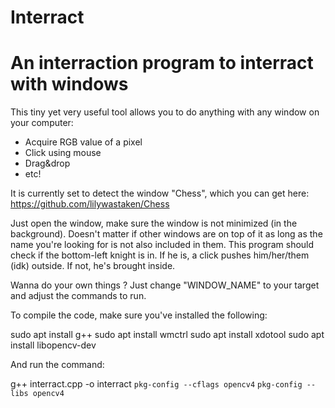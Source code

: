 # Interract

# An interraction program to interract with windows

This tiny yet very useful tool allows you to do anything with any window on your computer:
- Acquire RGB value of a pixel
- Click using mouse
- Drag&drop
- etc!

It is currently set to detect the window "Chess", which you can get here:
https://github.com/lilywastaken/Chess

Just open the window, make sure the window is not minimized (in the background). Doesn't matter if other windows are on top of it as long as the name you're looking for is not also included in them.
This program should check if the bottom-left knight is in. If he is, a click pushes him/her/them (idk) outside. If not, he's brought inside.

Wanna do your own things ? Just change "WINDOW_NAME" to your target and adjust the commands to run.


To compile the code, make sure you've installed the following:

sudo apt install g++
sudo apt install wmctrl
sudo apt install xdotool
sudo apt install libopencv-dev


And run the command:

g++ interract.cpp -o interract `pkg-config --cflags opencv4` `pkg-config --libs opencv4`

